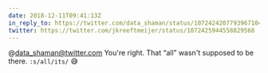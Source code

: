 ```yaml
---
date: 2018-12-11T09:41:13Z
in_reply_to: https://twitter.com/data_shaman/status/1072424207793967104
twitter: https://twitter.com/jkreeftmeijer/status/1072425944558829568
---
```

@data_shaman@twitter.com You're right. That “all” wasn't supposed to be there. `:s/all/its/` 😅
